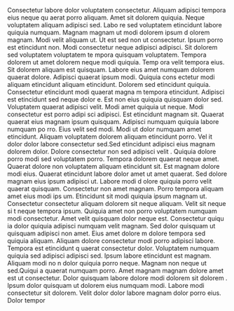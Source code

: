 Consectetur labore dolor voluptatem consectetur. Aliquam adipisci tempora eius neque qu
aerat porro aliquam. Amet sit dolorem quiquia. Neque voluptatem aliquam adipisci sed. Labo
re sed voluptatem etincidunt labore quiquia numquam. Magnam magnam ut modi dolorem ipsum d
olorem magnam. Modi velit aliquam ut. Ut est sed non ut consectetur.  Ipsum porro est
 etincidunt non. Modi consectetur neque adipisci adipisci. Sit dolorem sed voluptatem voluptatem te
mpora quisquam voluptatem. Tempora dolorem ut amet dolorem neque modi quiquia. Temp
ora velit tempora eius.  Sit dolorem aliquam est quisquam. Labore eius amet numquam dolorem quaerat dolore. Adipisci quaerat ipsum modi. Quiquia cons
ectetur modi aliquam etincidunt aliquam etincidunt. Dolorem sed etincidunt quiquia. Consectetur etincidunt modi quaerat magna
m tempora etincidunt. Adipisci est etincidunt sed neque dolor
e. Est non eius quiquia quisquam dolor sed.  Voluptatem quaerat adipisci velit. Modi amet quiquia ut neque. Modi consectetur est porro adipi
sci adipisci. Est etincidunt magnam sit. Quaerat quaerat eius magnam ipsum quisquam. Adipisci numquam quiquia labore numquam po
rro. Eius velit sed modi. Modi ut dolor numquam amet etincidunt. Aliquam voluptatem dolorem aliquam etincidunt porro. Vel
it dolor dolor labore consectetur sed.Sed etincidunt adipisci eius magnam dolorem dolor. Dolore consectetur non sed adipisci velit
. Quiquia dolore porro modi sed voluptatem porro. Tempora dolorem quaerat neque amet. Quaerat dolore non voluptatem aliquam etincidunt sit.  Est
 magnam dolore modi eius. Quaerat etincidunt labore dolor amet ut amet quaerat. Sed dolore magnam eius ipsum adipisci ut. Labore modi d
olore quiquia porro velit quaerat quisquam. Consectetur non amet magnam. Porro tempora aliquam amet eius modi ips
um.  Etincidunt sit modi quiquia ipsum magnam ut. Consectetur consectetur aliquam dolorem sit neque aliquam. Velit sit neque si
t neque tempora ipsum. Quiquia amet non porro voluptatem numquam modi consectetur. Amet velit quisquam dolor neque est. Consectetur quiqu
ia dolor quiquia adipisci numquam velit magnam.  Sed dolor quisquam ut quisquam adipisci non amet. Eius amet dolore
m dolore tempora sed quiquia aliquam. Aliquam dolore consectetur modi porro adipisci labore. Tempora est etincidunt q
uaerat consectetur dolor. Voluptatem numquam quiquia sed adipisci adipisci sed. Ipsum labore etincidunt est magnam. Aliquam modi no
n dolor quiquia porro neque. Magnam non neque ut sed.Quiqui
a quaerat numquam porro. Amet magnam magnam dolore amet est ut consectetur. Dolor quisquam labore dolore modi dolorem sit dolorem
. Ipsum dolor quisquam ut dolorem eius numquam modi. Labore modi consectetur sit dolorem. Velit dolor dolor labore magnam dolor porro eius. Dolor tempor

